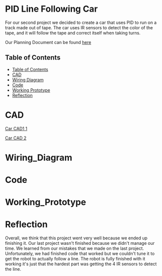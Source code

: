 # PID Line Following Car
For our second project we decided to create a car that uses PID to run on a track made out of tape. The car uses IR sensors to detect the color of the tape, and it will follow the tape and correct itself when taking turns. 

Our Planning Document can be found [here](https://docs.google.com/document/d/19GB9ZAeACxbWW0eaMtp071EdHyZ0K5-Lup9LcHnjQMY/edit?usp=sharing)

## Table of Contents
* [Table of Contents](#TableOfContents)
* [CAD](#CAD)
* [Wiring Diagram](#Wiring_Diagram)
* [Code](#Code)
* [Working Prototype](#Working_Prototype)
* [Reflection](#Reflection)

# CAD
[Car CAD1 1](https://github.com/haustin71/Robel-And-Holden-PID-Project/blob/7fb4d1ad21c16bc2952d5bdc68c9c98546e3629a/Car%201.PNG)

[Car CAD 2](https://github.com/haustin71/Robel-And-Holden-PID-Project/blob/7fb4d1ad21c16bc2952d5bdc68c9c98546e3629a/Car%202.PNG)


# Wiring_Diagram


# Code 


# Working_Prototype


# Reflection
Overall, we think that this project went very well because we ended up finishing it. Our last project wasn't finished because we didn't manage our time. We learned from our mistakes that we made on the last project. Unfortunately, we had finished code that worked but we couldn't tune it to get the robot to actually follow a line. The robot is fully finished with it working it's just that the hardest part was getting the 4 IR sensors to detect the line. 
